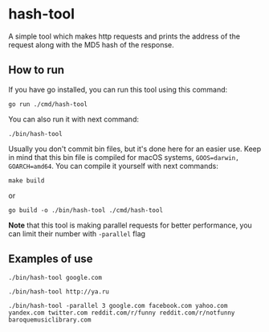 # hash-tool

A simple tool which makes http requests and prints the address of the request along with the MD5 hash of the response.

## How to run

If you have go installed, you can run this tool using this command: 
```
go run ./cmd/hash-tool
```

You can also run it with next command:
```
./bin/hash-tool
```
Usually you don't commit bin files, but it's done here for an easier use. Keep in mind that this bin file is compiled for macOS systems, `GOOS=darwin, GOARCH=amd64`. You can compile it yourself with next commands:
```
make build
```
or
```
go build -o ./bin/hash-tool ./cmd/hash-tool
```

**Note** that this tool is making parallel requests for better performance, you can limit their number with `-parallel` flag

## Examples of use

```
./bin/hash-tool google.com

./bin/hash-tool http://ya.ru

./bin/hash-tool -parallel 3 google.com facebook.com yahoo.com yandex.com twitter.com reddit.com/r/funny reddit.com/r/notfunny baroquemusiclibrary.com
```
